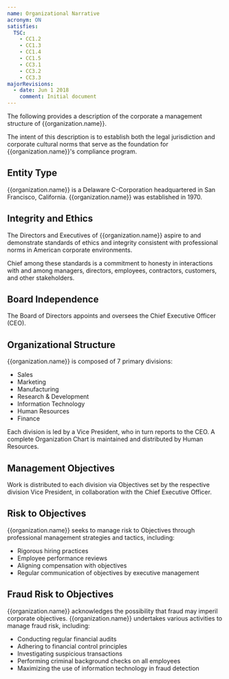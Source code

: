 ```yaml
---
name: Organizational Narrative
acronym: ON
satisfies:
  TSC:
    - CC1.2
    - CC1.3
    - CC1.4
    - CC1.5
    - CC3.1
    - CC3.2
    - CC3.3
majorRevisions:
  - date: Jun 1 2018
    comment: Initial document
---
```


The following provides a description of the corporate a management structure of {{organization.name}}.

The intent of this description is to establish both the legal jurisdiction and corporate cultural norms that serve as the foundation for {{organization.name}}'s compliance program.

## Entity Type

{{organization.name}} is a Delaware C-Corporation headquartered in San Francisco, California. {{organization.name}} was established in 1970.

## Integrity and Ethics

The Directors and Executives of {{organization.name}} aspire to and demonstrate standards of ethics and integrity consistent with professional norms in American corporate environments.

Chief among these standards is a commitment to honesty in interactions with and among managers, directors, employees, contractors, customers, and other stakeholders.

## Board Independence

The Board of Directors appoints and oversees the Chief Executive Officer (CEO).

## Organizational Structure

{{organization.name}} is composed of 7 primary divisions:

- Sales
- Marketing
- Manufacturing
- Research & Development
- Information Technology
- Human Resources
- Finance

Each division is led by a Vice President, who in turn reports to the CEO. A complete Organization Chart is maintained and distributed by Human Resources.

## Management Objectives

Work is distributed to each division via Objectives set by the respective division Vice President, in collaboration with the Chief Executive Officer.

## Risk to Objectives

{{organization.name}} seeks to manage risk to Objectives through professional management strategies and tactics, including:

- Rigorous hiring practices
- Employee performance reviews
- Aligning compensation with objectives
- Regular communication of objectives by executive management

## Fraud Risk to Objectives

{{organization.name}} acknowledges the possibility that fraud may imperil corporate objectives. {{organization.name}} undertakes various activities to manage fraud risk, including:

- Conducting regular financial audits
- Adhering to financial control principles
- Investigating suspicious transactions
- Performing criminal background checks on all employees
- Maximizing the use of information technology in fraud detection
